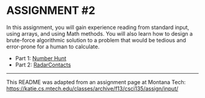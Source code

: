 # ASSIGNMENT #2

In this assignment, you will gain experience reading from standard input, using arrays, and using Math methods. You will also learn how to design a brute-force algorithmic solution to a problem that would be tedious and error-prone for a human to calculate.

* Part 1: [Number Hunt](Part%201)  
* Part 2: [RadarContacts](Part%202)  

---

This README was adapted from an assignment page at Montana Tech: https://katie.cs.mtech.edu/classes/archive/f13/csci135/assign/input/

